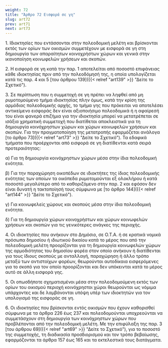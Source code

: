 ```yaml
---
weight: 72
title: "Άρθρο 72 Εισφορά σε γη"
slug: art72
prev: art71
next: art73
---
```


1\. Ιδιοκτησίες που εντάσσονται στην πολεοδομική μελέτη και βρίσκονται εκτός των ορίων των οικισμών συμμετέχουν με εισφορά σε γη στη δημιουργία των απαραίτητων κοινοχρήστων χώρων και γενικά στην ικανοποίηση κοινωφελών χρήσεων και σκοπών.

2\. Η εισφορά σε γη κατά την παρ. 1 αποτελείται από ποσοστό επιφάνειας κάθε ιδιοκτησίας πριν από την πολεοδόμησή της, η οποία υπολογίζεται κατά τις παρ. 4 και 5 [του άρθρου 139]({{< relref "art139" >}} "Δείτε το Σχετικό").

3\. Σε περίπτωση που η συμμετοχή σε γη πρέπει να ληφθεί από μη ρυμοτομούμενο τμήμα ιδιοκτησίας πλην όμως, κατά την κρίση της αρμόδιας πολεοδομικής αρχής, το τμήμα γης που πρόκειται να αποτελέσει αντικείμενο εισφοράς δεν είναι αξιοποιήσιμο πολεοδομικά ή η αφαίρεσή του είναι φανερά επιζήμια για την ιδιοκτησία μπορεί να μετατρέπεται σε ισάξια χρηματική συμμετοχή που διατίθεται αποκλειστικά για τη δημιουργία κοινόχρηστων χώρων και χώρων κοινωφελών χρήσεων και σκοπών. Για την πραγματοποίηση της μετατροπής εφαρμόζεται ανάλογα [το άρθρο 73]({{< relref "art73" >}} "Δείτε το Σχετικό"). Τα εδαφικά τμήματα που προέρχονται από εισφορά σε γη διατίθενται κατά σειρά προτεραιότητας:

α) Για τη δημιουργία κοινόχρηστων χώρων μέσα στην ίδια πολεοδομική ενότητα.

β) Για την παραχώρηση οικοπέδων σε ιδιοκτήτες της ίδιας πολεοδομικής ενότητας των οποίων τα οικόπεδα ρυμοτομούνται εξ ολοκλήρου ή κατά ποσοστό μεγαλύτερο από το καθοριζόμενο στην παρ. 2 και εφόσον δεν είναι δυνατή η τακτοποίησή τους σύμφωνα με [το άρθρο 144]({{< relref "art144" >}} "Δείτε το Σχετικό").

γ) Για κοινωφελείς χώρους και σκοπούς μέσα στην ίδια πολεοδομική ενότητα.

δ) Για τη δημιουργία χώρων κοινοχρήστων και χώρων κοινωφελών χρήσεων και σκοπών για τις γενικότερες ανάγκες της περιοχής.

4\. Οι ιδιοκτησίες που ανήκουν στο Δημόσιο, σε Ο.Τ.Α. ή σε κρατικά νομικά πρόσωπα δημοσίου ή ιδιωτικού δικαίου κατά το μέρος που από την πολεοδομική μελέτη προορίζονται για τη δημιουργία κοινωφελών χώρων της αρμοδιότητας του δημοσίου φορέα στον οποίο ανήκουν ή διατίθενται για τους ίδιους σκοπούς με ανταλλαγή, παραχώρηση ή άλλο τρόπο μεταξύ των αντιστοίχων φορέων, θεωρούνται αυτοδίκαια εισφερόμενες για το σκοπό για τον οποίο προορίζονται και δεν υπόκεινται κατά το μέρος αυτό σε άλλη εισφορά γης.

5\. Οι οπωσδήποτε σχηματισμένοι μέσα στην πολεοδομούμενη εκτός των ορίων του οικισμού περιοχή κοινόχρηστοι χώροι θεωρούνται ως νόμιμα υπάρχοντες και δε λαμβάνονται υπόψη υπέρ των ιδιοκτητών για τον υπολογισμό της εισφοράς σε γη.

6\. Οι ιδιοκτησίες που βρίσκονται εντός οικισμών που έχουν καθορισθεί σύμφωνα με τα άρθρα 226 έως 237 και πολεοδομούνται υποχρεούνται να συμμετάσχουν στη δημιουργία των κοινόχρηστων χώρων που προβλέπονται από την πολεοδομική μελέτη. Με την επιφύλαξη της παρ. 3 [του άρθρου 69]({{< relref "art69" >}} "Δείτε το Σχετικό"), για το ποσοστό της συμμετοχής, τη διαδικασία προσδιορισμού και τον τρόπο βεβαίωσης, εφαρμόζονται τα άρθρα 157 έως 165 και τα εκτελεστικά τους διατάγματα.


